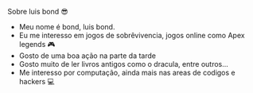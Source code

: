  Sobre luis bond :sunglasses:
- Meu nome é bond, luis bond.
- Eu me interesso em jogos de sobrêvivencia, jogos online como Apex legends :video_game:
- Gosto de uma boa ação na parte da tarde
- Gosto muito de ler livros antigos como o dracula, entre outros...
- Me interesso por computação, ainda mais nas areas de codigos e hackers :computer:

<!---
luisbond/luisbond is a ✨ special ✨ repository because its `README.md` (this file) appears on your GitHub profile.
You can click the Preview link to take a look at your changes.
--->
